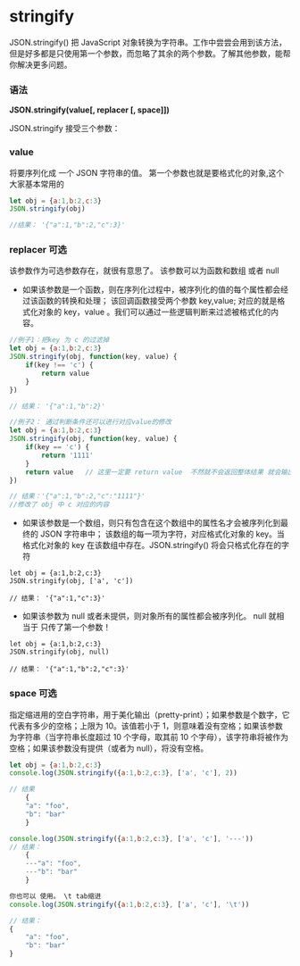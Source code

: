 # stringify

JSON.stringify() 把 JavaScript 对象转换为字符串。工作中尝尝会用到该方法，但是好多都是只使用第一个参数，而忽略了其余的两个参数。了解其他参数，能帮你解决更多问题。

### 语法

**JSON.stringify(value[, replacer [, space]])**

JSON.stringify 接受三个参数：

### value

将要序列化成 一个 JSON 字符串的值。
第一个参数也就是要格式化的对象,这个大家基本常用的

```javaScript
let obj = {a:1,b:2,c:3}
JSON.stringify(obj)

//结果： '{"a":1,"b":2,"c":3}'
```

### replacer 可选

该参数作为可选参数存在，就很有意思了。 该参数可以为函数和数组 或者 null

- 如果该参数是一个函数，则在序列化过程中，被序列化的值的每个属性都会经过该函数的转换和处理；
  该回调函数接受两个参数 key,value; 对应的就是格式化对象的 key，value 。我们可以通过一些逻辑判断来过滤被格式化的内容。

```javaScript
//例子1：把key 为 c 的过滤掉
let obj = {a:1,b:2,c:3}
JSON.stringify(obj, function(key, value) {
    if(key !== 'c') {
        return value
    }
})

// 结果： '{"a":1,"b":2}'

//例子2： 通过判断条件还可以进行对应value的修改
let obj = {a:1,b:2,c:3}
JSON.stringify(obj, function(key, value) {
    if(key == 'c') {
        return '1111'
    }
    return value   // 这里一定要 return value  不然就不会返回整体结果 就会输出 undefined
})

// 结果：'{"a":1,"b":2,"c":"1111"}'
//修改了 obj 中 c 对应的内容


```

- 如果该参数是一个数组，则只有包含在这个数组中的属性名才会被序列化到最终的 JSON 字符串中；
  该数组的每一项为字符，对应格式化对象的 key。当格式化对象的 key 在该数组中存在。JSON.stringify() 将会只格式化存在的字符

```
let obj = {a:1,b:2,c:3}
JSON.stringify(obj, ['a', 'c'])

// 结果： '{"a":1,"c":3}'
```

- 如果该参数为 null 或者未提供，则对象所有的属性都会被序列化。
  null 就相当于 只传了第一个参数！

```
let obj = {a:1,b:2,c:3}
JSON.stringify(obj, null)

// 结果： '{"a":1,"b":2,"c":3}'
```

### space 可选

指定缩进用的空白字符串，用于美化输出（pretty-print）；如果参数是个数字，它代表有多少的空格；上限为 10。该值若小于 1，则意味着没有空格；如果该参数为字符串（当字符串长度超过 10 个字母，取其前 10 个字母），该字符串将被作为空格；如果该参数没有提供（或者为 null），将没有空格。

```javaScript
let obj = {a:1,b:2,c:3}
console.log(JSON.stringify({a:1,b:2,c:3}, ['a', 'c'], 2))

// 结果
    {
    "a": "foo",
    "b": "bar"
    }

console.log(JSON.stringify({a:1,b:2,c:3}, ['a', 'c'], '---'))
// 结果：
    {
    ---"a": "foo",
    ---"b": "bar"
    }

你也可以 使用。 \t tab缩进
console.log(JSON.stringify({a:1,b:2,c:3}, ['a', 'c'], '\t'))

// 结果：
{
	"a": "foo",
	"b": "bar"
}
```
